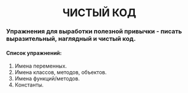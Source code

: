 <h1 align="center">
    <br>
ЧИСТЫЙ КОД
  </h1>
  
### Упражнения для выработки полезной привычки - писать выразительный, наглядный и чистый код.

#### Список упражнений:
1. Имена переменных.
2. Имена классов, методов, объектов.
3. Имена функций/методов.
4. Константы.
